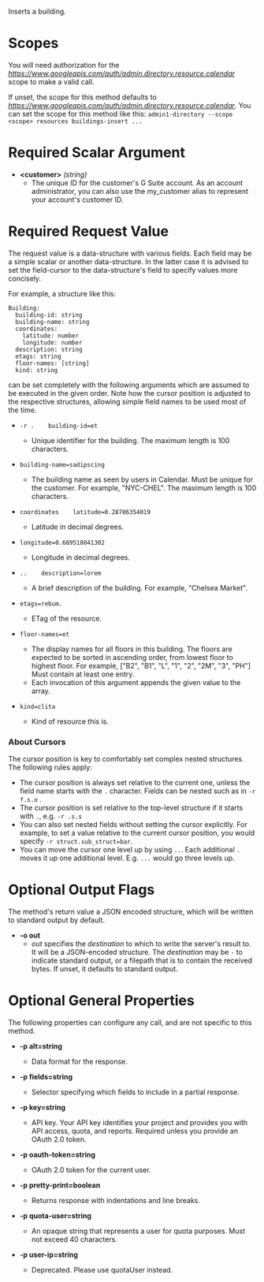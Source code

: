 Inserts a building.
# Scopes

You will need authorization for the *https://www.googleapis.com/auth/admin.directory.resource.calendar* scope to make a valid call.

If unset, the scope for this method defaults to *https://www.googleapis.com/auth/admin.directory.resource.calendar*.
You can set the scope for this method like this: `admin1-directory --scope <scope> resources buildings-insert ...`
# Required Scalar Argument
* **&lt;customer&gt;** *(string)*
    - The unique ID for the customer&#39;s G Suite account. As an account administrator, you can also use the my_customer alias to represent your account&#39;s customer ID.
# Required Request Value

The request value is a data-structure with various fields. Each field may be a simple scalar or another data-structure.
In the latter case it is advised to set the field-cursor to the data-structure's field to specify values more concisely.

For example, a structure like this:
```
Building:
  building-id: string
  building-name: string
  coordinates:
    latitude: number
    longitude: number
  description: string
  etags: string
  floor-names: [string]
  kind: string

```

can be set completely with the following arguments which are assumed to be executed in the given order. Note how the cursor position is adjusted to the respective structures, allowing simple field names to be used most of the time.

* `-r .    building-id=et`
    - Unique identifier for the building. The maximum length is 100 characters.
* `building-name=sadipscing`
    - The building name as seen by users in Calendar. Must be unique for the customer. For example, &#34;NYC-CHEL&#34;. The maximum length is 100 characters.
* `coordinates    latitude=0.28706354019`
    - Latitude in decimal degrees.
* `longitude=0.689518041302`
    - Longitude in decimal degrees.

* `..    description=lorem`
    - A brief description of the building. For example, &#34;Chelsea Market&#34;.
* `etags=rebum.`
    - ETag of the resource.
* `floor-names=et`
    - The display names for all floors in this building. The floors are expected to be sorted in ascending order, from lowest floor to highest floor. For example, [&#34;B2&#34;, &#34;B1&#34;, &#34;L&#34;, &#34;1&#34;, &#34;2&#34;, &#34;2M&#34;, &#34;3&#34;, &#34;PH&#34;] Must contain at least one entry.
    - Each invocation of this argument appends the given value to the array.
* `kind=clita`
    - Kind of resource this is.


### About Cursors

The cursor position is key to comfortably set complex nested structures. The following rules apply:

* The cursor position is always set relative to the current one, unless the field name starts with the `.` character. Fields can be nested such as in `-r f.s.o` .
* The cursor position is set relative to the top-level structure if it starts with `.`, e.g. `-r .s.s`
* You can also set nested fields without setting the cursor explicitly. For example, to set a value relative to the current cursor position, you would specify `-r struct.sub_struct=bar`.
* You can move the cursor one level up by using `..`. Each additional `.` moves it up one additional level. E.g. `...` would go three levels up.


# Optional Output Flags

The method's return value a JSON encoded structure, which will be written to standard output by default.

* **-o out**
    - *out* specifies the *destination* to which to write the server's result to.
      It will be a JSON-encoded structure.
      The *destination* may be `-` to indicate standard output, or a filepath that is to contain the received bytes.
      If unset, it defaults to standard output.
# Optional General Properties

The following properties can configure any call, and are not specific to this method.

* **-p alt=string**
    - Data format for the response.

* **-p fields=string**
    - Selector specifying which fields to include in a partial response.

* **-p key=string**
    - API key. Your API key identifies your project and provides you with API access, quota, and reports. Required unless you provide an OAuth 2.0 token.

* **-p oauth-token=string**
    - OAuth 2.0 token for the current user.

* **-p pretty-print=boolean**
    - Returns response with indentations and line breaks.

* **-p quota-user=string**
    - An opaque string that represents a user for quota purposes. Must not exceed 40 characters.

* **-p user-ip=string**
    - Deprecated. Please use quotaUser instead.
